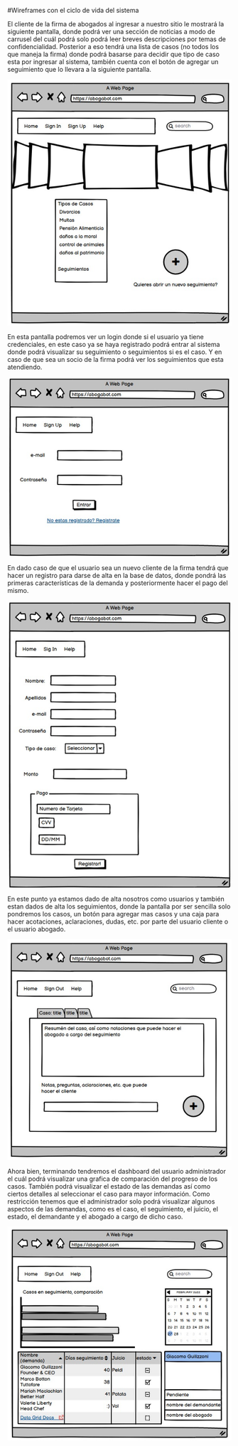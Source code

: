 #Wireframes con el ciclo de vida del sistema

El cliente de la firma de abogados al ingresar a nuestro sitio le mostrará la siguiente pantalla, donde podrá ver una sección de noticias a modo de carrusel del cuál podrá solo podrá leer breves descripciones por temas de confidencialidad.
Posterior a eso tendrá una lista de casos (no todos los que maneja la firma) donde podrá basarse para decidir que tipo de caso esta por ingresar al sistema, también cuenta con el botón de agregar un seguimiento que lo llevara a la siguiente pantalla.

![images](./images/index.jpeg)

En esta pantalla podremos ver un login donde si el usuario ya tiene credenciales, en este caso ya se haya registrado podrá entrar al sistema donde podrá visualizar su seguimiento o seguimientos si es el caso. Y en caso de que sea un socio de la firma podrá ver los seguimientos que esta atendiendo.

![images](./images/login.jpeg)

En dado caso de que el usuario sea un nuevo cliente de la firma tendrá que hacer un registro para darse de alta en la base de datos, donde pondrá las primeras características de la demanda y posteriormente hacer el pago del mismo.

![images](./images/register.jpeg)

En este punto ya estamos dado de alta nosotros como usuarios y también estan dados de alta los seguimientos, donde la pantalla por ser sencilla solo pondremos los casos, un botón para agregar mas casos y una caja para hacer acotaciones, aclaraciones, dudas, etc. por parte del usuario cliente o el usuario abogado.

![images](./images/contenr.jpeg)

Ahora bien, terminando tendremos el dashboard del usuario administrador el cuál podrá visualizar una grafica de comparación del progreso de los casos.
También podrá visualizar el estado de las demandas así como ciertos detalles al seleccionar el caso para mayor información. Como restricción tenemos que el administrador solo podrá visualizar algunos aspectos de las demandas, como es el caso, el seguimiento, el juicio, el estado, el demandante y el abogado a cargo de dicho caso.

![images](./images/dashboard.jpeg)